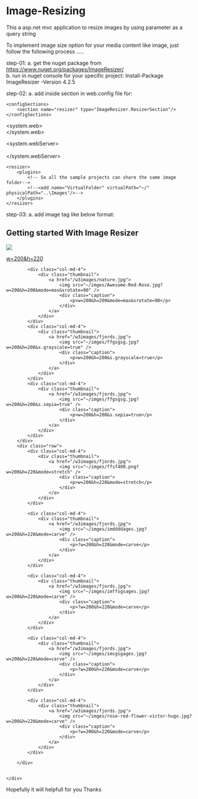 # Image-Resizing
This a asp.net mvc application to resize images by using parameter as a query string 

To implement image size option for your media content like image, just follow the following process .....

step-01:
a. get the nuget package from https://www.nuget.org/packages/ImageResizer/	
b. run in nuget console for your specific project: Install-Package ImageResizer -Version 4.2.5
 
step-02:
 a. add inside section <configuration> in web.config file for:
 <!--for image resizer-->
	<configSections>
		<section name="resizer" type="ImageResizer.ResizerSection"/>
	</configSections>
 
<system.web>
		<httpModules>	
			<!--for image resizer-->
			<add name="ImageResizingModule" type="ImageResizer.InterceptModule"/>
		</httpModules>
</system.web>

<system.webServer>		
		<modules>	
			<!--for image resizer-->
			<add name="ImageResizingModule" type="ImageResizer.InterceptModule"/>
		</modules>
	</system.webServer>
  
  <!--for image resizer-->
	<resizer>
		<plugins>
			<!-- So all the sample projects can share the same image folder-->
			<!--<add name="VirtualFolder" virtualPath="~/" physicalPath="..\Images"/>-->
		</plugins>
	</resizer>

step-03:
   a. add image tag like below format: 
   
   <div class="row">
    <div class="col-md-12 text-center">
        <h2>Getting started With Image Resizer</h2>
        <div class="row">
            <div class="col-md-4">
                <div class="thumbnail">
                    <a href="/w3images/lights.jpg">
                        <img src="~/imges/1c60deb879c1d009e2cff289199c67107c.jpg?w=200&h=200" />                        
                        <div class="caption">
                            <p>w=200&h=220</p>
                        </div>
                    </a>
                </div>
            </div>
            
            <div class="col-md-4">
                <div class="thumbnail">
                    <a href="/w3images/nature.jpg">
                        <img src="~/imges/Awesome-Red-Rose.jpg?w=200&h=200&mode=max&srotate=90" />                        
                        <div class="caption">
                            <p>w=200&h=200&mode=max&srotate=90</p>
                        </div>
                    </a>
                </div>
            </div>
            <div class="col-md-4">
                <div class="thumbnail">
                    <a href="/w3images/fjords.jpg">
                        <img src="~/imges/ffgsgsg.jpg?w=200&h=200&s.grayscale=true" />                        
                        <div class="caption">
                            <p>w=200&h=200&s.grayscale=true</p>
                        </div>
                    </a>
                </div>
            </div>
            <div class="col-md-4">
                <div class="thumbnail">
                    <a href="/w3images/fjords.jpg">
                        <img src="~/imges/ffgsgsg.jpg?w=200&h=200&s.sepia=true" />
                        <div class="caption">
                            <p>w=200&h=200&s.sepia=true</p>
                        </div>
                    </a>
                </div>
            </div>
        </div>
        <div class="row">
            <div class="col-md-4">
                <div class="thumbnail">                    
                    <a href="/w3images/fjords.jpg">
                        <img src="~/imges/ffsf400.png?w=200&h=220&mode=stretch" />                        
                        <div class="caption">
                            <p>w=200&h=220&mode=stretch</p>
                        </div>
                    </a>
                </div>
            </div>

            <div class="col-md-4">
                <div class="thumbnail">
                    <a href="/w3images/fjords.jpg">
                        <img src="~/imges/imddddages.jpg?w=200&h=220&mode=carve" />                        
                        <div class="caption">
                            <p>?w=200&h=220&mode=carve</p>
                        </div>
                    </a>
                </div>
            </div>
            
            <div class="col-md-4">
                <div class="thumbnail">
                    <a href="/w3images/fjords.jpg">
                        <img src="~/imges/imffsgsages.jpg?w=200&h=220&mode=carve" />
                        <div class="caption">
                            <p>?w=200&h=220&mode=carve</p>
                        </div>
                    </a>
                </div>
            </div>

            <div class="col-md-4">
                <div class="thumbnail">
                    <a href="/w3images/fjords.jpg">
                        <img src="~/imges/imsgsgages.jpg?w=200&h=220&mode=carve" />
                        <div class="caption">
                            <p>?w=200&h=220&mode=carve</p>
                        </div>
                    </a>
                </div>
            </div>

            <div class="col-md-4">
                <div class="thumbnail">
                    <a href="/w3images/fjords.jpg">
                        <img src="~/imges/rose-red-flower-victor-hugo.jpg?w=200&h=220&mode=carve" />
                        <div class="caption">
                            <p>?w=200&h=220&mode=carve</p>
                        </div>
                    </a>
                </div>
            </div>

        </div>


    </div>
</div>




Hopefully it will helpfull for you 
Thanks

   
   
   
   
   
   
   

